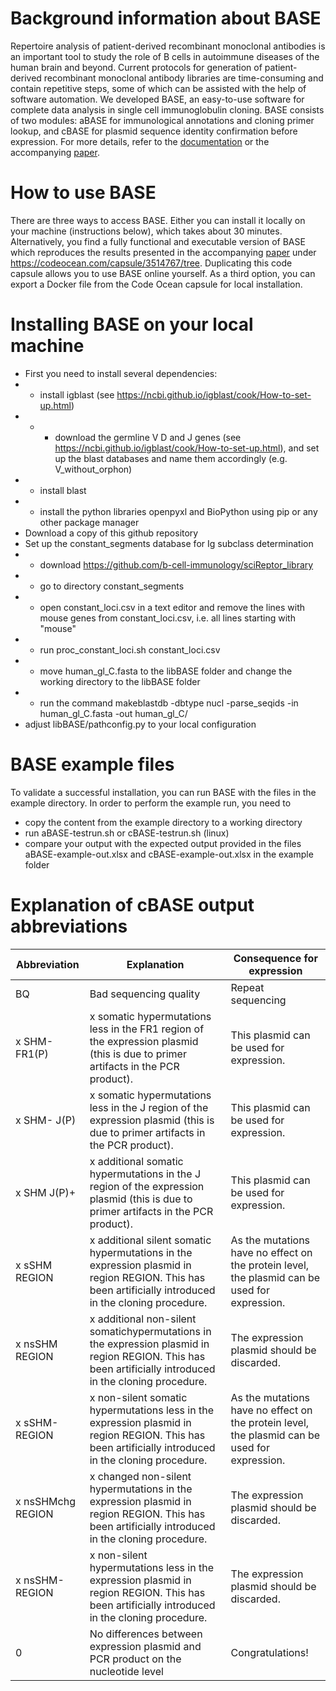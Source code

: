 # Background information about BASE
Repertoire analysis of patient-derived recombinant monoclonal antibodies is an important tool to study the role of B cells in autoimmune diseases of the human brain and beyond. Current protocols for generation of patient-derived recombinant monoclonal antibody libraries are time-consuming and contain repetitive steps, some of which can be assisted with the help of software automation. We developed BASE, an easy-to-use software for complete data analysis in single cell immunoglobulin cloning. BASE consists of two modules: aBASE for immunological annotations and cloning primer lookup, and cBASE for plasmid sequence identity confirmation before expression. For more details, refer to the [documentation](/doc/WORKFLOW.md) or the accompanying [paper](https://doi.org/10.1101/836999).

# How to use BASE
There are three ways to access BASE. Either you can install it locally on your machine (instructions below), which takes about 30 minutes. Alternatively, you find a fully functional and executable version of BASE which reproduces the results presented in the accompanying [paper](https://doi.org/10.1101/836999) under https://codeocean.com/capsule/3514767/tree. Duplicating this code capsule allows you to use BASE online yourself. As a third option, you can export a Docker file from the Code Ocean capsule for local installation.

# Installing BASE on your local machine
- First you need to install several dependencies:
- - install igblast (see https://ncbi.github.io/igblast/cook/How-to-set-up.html)
- - - download the germline V D and J genes (see https://ncbi.github.io/igblast/cook/How-to-set-up.html), and set up the blast databases and name them accordingly (e.g. V_without_orphon)
- - install blast
- - install the python libraries openpyxl and BioPython using pip or any other package manager
- Download a copy of this github repository
- Set up the constant_segments database for Ig subclass determination
- - download https://github.com/b-cell-immunology/sciReptor_library
- - go to directory constant_segments
- - open constant_loci.csv in a text editor and remove the lines with mouse genes from constant_loci.csv, i.e. all lines starting with "mouse" 
- - run proc_constant_loci.sh constant_loci.csv
- - move human_gl_C.fasta to the libBASE folder and change the working directory to the libBASE folder
- - run the command makeblastdb -dbtype nucl -parse_seqids -in human_gl_C.fasta -out human_gl_C/ 
- adjust libBASE/pathconfig.py to your local configuration

# BASE example files
To validate a successful installation, you can run BASE with the files in the example directory. In order to perform the example run, you need to
- copy the content from the example directory to a working directory
- run aBASE-testrun.sh or cBASE-testrun.sh (linux)
- compare your output with the expected output provided in the files aBASE-example-out.xlsx and cBASE-example-out.xlsx in the example folder

# Explanation of cBASE output abbreviations

| Abbreviation      | Explanation                                                                                                                                               | Consequence for expression                                                                    |
|-------------------|-----------------------------------------------------------------------------------------------------------------------------------------------------------|-----------------------------------------------------------------------------------------------|
| BQ                | Bad sequencing quality                                                                                                                                    | Repeat sequencing                                                                             |
| x SHM- FR1(P)     | x somatic hypermutations less in the FR1 region of the expression plasmid (this is due to primer artifacts in the PCR product).                           | This plasmid can be used for expression.                                                      |
| x SHM- J(P)       | x somatic hypermutations less in the J region of the expression plasmid (this is due to primer artifacts in the PCR product).                             | This plasmid can be used for expression.                                                      |
| x SHM J(P)+       | x additional somatic hypermutations in the J region of the expression plasmid (this is due to primer artifacts in the PCR product).                       | This plasmid can be used for expression.                                                      |
| x sSHM REGION     | x additional silent somatic hypermutations in the expression plasmid in region REGION. This has been artificially introduced in the cloning procedure.    | As the mutations have no effect on the protein level, the plasmid can be used for expression. |
| x nsSHM REGION    | x additional non-silent somatichypermutations in the expression plasmid in region REGION. This has been artificially introduced in the cloning procedure. | The expression plasmid should be discarded.                                                   |
| x sSHM- REGION    | x non-silent somatic hypermutations less in the expression plasmid in region REGION. This has been artificially introduced in the cloning procedure.      | As the mutations have no effect on the protein level, the plasmid can be used for expression. |
| x nsSHMchg REGION | x changed non-silent hypermutations in the expression plasmid in region REGION. This has been artificially introduced in the cloning procedure.           | The expression plasmid should be discarded.                                                   |
| x nsSHM- REGION   | x non-silent hypermutations less in the expression plasmid in region REGION. This has been artificially introduced in the cloning procedure.              | The expression plasmid should be discarded.                                                   |
| 0                 | No differences between expression plasmid and PCR product on the nucleotide level                                                                         | Congratulations!                                                                              |
